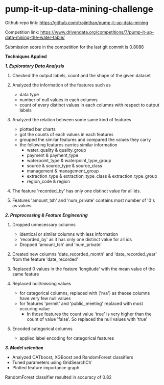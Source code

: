 # pump-it-up-data-mining-challenge
Github repo link: https://github.com/trajinthan/pump-it-up-data-mining

Competition link: https://www.drivendata.org/competitions/7/pump-it-up-data-mining-the-water-table/

Submission score in the competition for the last git commit is 0.8088 

**Techniques Applied**

***1. Exploratory Data Analysis***

1. Checked the output labels, count and the shape of the given dataset

2. Analyzed the information of the features such as
      -  data type
      -  number of null values in each columns
      -  count of every distinct values in each columns with respect to output labels

3. Analyzed the relation between some same kind of features 
      -  plotted bar charts
      -  got the counts of each values in each features
      -  grouped the similar features and compared the values they carry
      -  the following features carries similar information
         -  water_quality & quality_group
         -  payment & payment_type
         -  waterpoint_type & waterpoint_type_group
         -  source & source_type & source_class
         -  management & management_group
         -  extraction_type & extraction_type_class & extraction_type_group
         -  region_code & region
 
4. The feature 'recorded_by' has only one distinct value for all ids.

5. Features 'amount_tsh' and 'num_private' contains most number of '0's as values

***2. Preprocessing & Feature Engineering***

1. Dropped unnecessary columns
   - identical or similar columns with less information
   - 'recorded_by' as it has only one distinct value for all ids
   - Dropped 'amount_tsh' and 'num_private'

2. Created new columns 'date_recorded_month' and 'date_recorded_year' from the feature 'date_recorded'

3. Replaced 0 values in the feature 'longitude' with the mean value of the same feature

4. Replaced null/missing values 
   - for categorical columns, replaced with ('n/a') as theose columns have very few null values
   - for features 'permit' and 'public_meeting' replaced with most occuring value
      - In those features the count value 'true' is very higher than the count of value 'false'. So           replaced the null values with 'true'

5. Encoded categorical columns
   - applied label encoding for categorical features

 ***3. Model selection***
- Analyzed CATboost, XGBoost and RandomForest classifiers
- Tuned parameters using GridSearchCV
- Plotted feature importance graph

RandomForest classifier resulted in accuracy of 0.82

